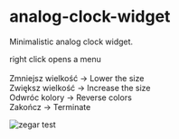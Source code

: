 # analog-clock-widget

Minimalistic analog clock widget.<br>

   right click opens a menu<br>
                                 <br>Zmniejsz wielkość      -> Lower the size
                                 <br>Zwiększ wielkość       -> Increase the size
                                 <br>Odwróc kolory          -> Reverse colors
                                 <br>Zakończ                -> Terminate


![zegar test](https://user-images.githubusercontent.com/112806657/188732406-fb3f588b-3864-4b5d-80de-00c957f49207.PNG)
